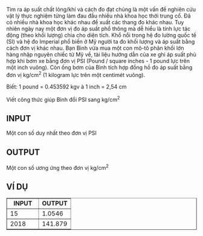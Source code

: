 <div class="problem_description" id="problem_description">
			<p>Tìm ra áp suất chất lỏng/khí và cách đo đạt chúng là một vấn đề nghiên cứu vật lý thực nghiệm từng làm đau đầu nhiều nhà khoa học thời trung cổ. Đã có nhiều nhà khoa học khác nhau đề xuất các thang đo khác nhau. Tuy nhiên ngày nay một đơn vị đo áp suất phổ thông mà dễ hiểu là tính lực tác động (theo khối lượng) chia cho diện tích. Khổ nổi trong hệ đo lường quốc tế (SI) và hệ đo Imperial phổ biến ở Mỹ người ta đo khối lượng và áp suất bằng cách đơn vị khác nhau. Bạn Bình vừa mua một con mô-tô phân khối lớn hàng nhập nguyên chiếc từ Mỹ về, tài liệu hướng dẫn của xe ghi áp suất phù hợp khi bơm xe bằng đơn vị PSI (Pound / square inches - 1 pound lực trên một inch vuông). Còn ống bơm của Bình tích hợp đồng hồ đo áp suất bằng đơn vị kg/cm<sup>2</sup> (1 kilogram lực trên một centimét vuông).</p>

<p>Biết: 1 pound = 0.453592 kgv à 1 inch = 2,54 cm</p>


<p>Viết công thức giúp Bình đổi PSI sang kg/cm<sup>2</sup></p>

<h2>INPUT</h2>

<p>Một con số duy nhất theo đơn vị PSI</p>

<h2>OUTPUT</h2>

<p>Một con số ương ứng theo đơn vị kg/cm<sup>2</sup></p>

<h2>VÍ DỤ</h2>

<table border="1" cellpadding="1" cellspacing="1" style="width:100%">
	<tbody>
		<tr>
			<td style="text-align:center; vertical-align:top; width:50%"><strong>INPUT</strong></td>
			<td style="text-align:center; vertical-align:top; width:50%"><strong>OUTPUT</strong></td>
		</tr>
		<tr>
			<td style="vertical-align:top; width:50%">15</td>
			<td style="vertical-align:top; width:50%">1.0546</td>
		</tr>
		<tr>
			<td style="vertical-align:top; width:50%">2018</td>
			<td style="vertical-align:top; width:50%">141.879</td>
		</tr>
	</tbody>
</table>

<p>&nbsp;</p>

	
